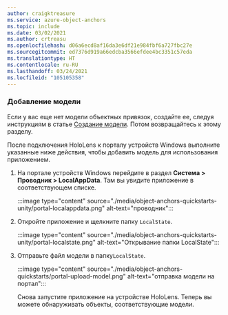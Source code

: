 ```yaml
---
author: craigktreasure
ms.service: azure-object-anchors
ms.topic: include
ms.date: 03/02/2021
ms.author: crtreasu
ms.openlocfilehash: d06a6ecd8af16da3e6df21e984fbf6a727fbc27e
ms.sourcegitcommit: ed7376d919a66edcba3566efdee4bc3351c57eda
ms.translationtype: HT
ms.contentlocale: ru-RU
ms.lasthandoff: 03/24/2021
ms.locfileid: "105105358"
---
```

### <a name="upload-your-model"></a>Добавление модели

Если у вас еще нет модели объектных привязок, создайте ее, следуя инструкциям в статье [Создание модели](../articles/object-anchors/quickstarts/get-started-model-conversion.md). Потом возвращайтесь к этому разделу.

После подключения HoloLens к порталу устройств Windows выполните указанные ниже действия, чтобы добавить модель для использования приложением.

1. На портале устройств Windows перейдите в раздел **Система > Проводник > LocalAppData**. Там вы увидите приложение в соответствующем списке.

    :::image type="content" source="./media/object-anchors-quickstarts-unity/portal-localappdata.png" alt-text="проводник":::

2. Откройте приложение и щелкните папку `LocalState`.

    :::image type="content" source="./media/object-anchors-quickstarts-unity/portal-localstate.png" alt-text="Открывание папки LocalState":::

3. Отправьте файл модели в папку`LocalState`.

    :::image type="content" source="./media/object-anchors-quickstarts/portal-upload-model.png" alt-text="отправка модели на портал":::

    Снова запустите приложение на устройстве HoloLens. Теперь вы можете обнаруживать объекты, соответствующие модели.
